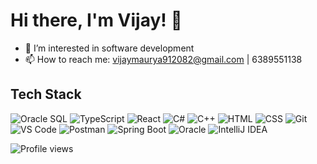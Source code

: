 # Hi there, I'm Vijay! 👋

- 👀 I’m interested in software development
- 📫 How to reach me: vijaymaurya912082@gmail.com | 6389551138

## Tech Stack

<!-- Insert tech stack logos here -->

![Oracle SQL](https://img.shields.io/badge/-Oracle%20SQL-red)
![TypeScript](https://img.shields.io/badge/-TypeScript-blue)
![React](https://img.shields.io/badge/-React-blue)
![C#](https://img.shields.io/badge/-C%23-green)
![C++](https://img.shields.io/badge/-C%2B%2B-purple)
![HTML](https://img.shields.io/badge/-HTML-orange)
![CSS](https://img.shields.io/badge/-CSS-blueviolet)
![Git](https://img.shields.io/badge/-Git-orange)
![VS Code](https://img.shields.io/badge/-VS%20Code-blueviolet)
![Postman](https://img.shields.io/badge/-Postman-lightgrey)
![Spring Boot](https://img.shields.io/badge/-Spring%20Boot-success)
![Oracle](https://img.shields.io/badge/-Oracle-red)
![IntelliJ IDEA](https://img.shields.io/badge/-IntelliJ%20IDEA-yellow)



![Profile views](https://komarev.com/ghpvc/?username=vijay-km)


